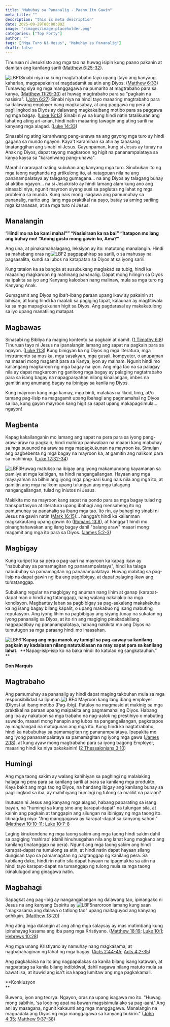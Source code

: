 ```yaml
---
title: "Mabuhay sa Pananalig - Paano Ito Gawin"
meta_title: ""
description: "this is meta description"
date: 2025-09-29T00:00:00Z
image: "/images/image-placeholder.png"
categories: ["Top Forty"]
author: ""
tags: ["Mga Turo Ni Hesus", "Mabuhay sa Pananalig"]
draft: false
---
```

Tinuruan ni Jesukristo ang mga tao na huwag isipin kung paano pakanin at damitan ang kanilang sarili ([Matthew 6:25-32](http://www.biblegateway.com/passage/index.php?search=Matthew+6%3A25-32;&version=50;&interface=print "Read Matthew 6:25-32")).

![LBF1](/images/Language_pics/Fillipino_pics/PH_LBF/LBF1.png)Sinabi niya na kung magtatrabaho tayo upang itayo ang kanyang kaharian, magpapakain at magdadamit sa atin ang Diyos. ([Matthew 6:33](http://www.biblegateway.com/passage/index.php?search=Matthew+6%3A33;&version=50;&interface=print "Read Matthew 6:33")) Tumawag siya ng mga manggagawa na pumarito at magtrabaho para sa kanya, ([Matthew 11:29-30](http://www.biblegateway.com/passage/index.php?search=Matthew+11%3A29-30;&version=50;&interface=print "Read Matthew 11:29-30")) at huwag magtrabaho para sa "pagkain na nasisira". ([John 6:27](http://www.biblegateway.com/passage/index.php?search=John+6%3A27;&version=50;&interface=print "Read John 6:27")) Sinabi niya na hindi tayo maaaring magtrabaho para sa dalawang employer nang magkasabay, at ang paggawa ng pera at paglilingkod sa Diyos ay dalawang magkakaibang motibo para sa paggawa ng mga bagay. ([Luke 16:13](http://www.biblegateway.com/passage/index.php?search=Luke+16%3A13;&version=50;&interface=print "Read Luke 16:13")) Sinabi niya na kung hindi natin tatalikuran ang lahat ng ating ari-arian, hindi natin maaaring tawagin ang ating sarili na kanyang mga alagad. ([Luke 14:33](http://www.biblegateway.com/passage/index.php?search=Luke+14%3A33;&version=50;&interface=print "Read Luke 14:33"))

  
Sinasabi ng ating karaniwang pang-unawa na ang gayong mga turo ay hindi gagana sa mundo ngayon. Kaya't karamihan sa atin ay tahasang tinatanggihan ang sinabi ni Jesus. Gayunpaman, kung si Jesus ay tunay na Anak ng Diyos, dapat tayong magkaroon ng higit na pananampalataya sa kanya kaysa sa "karaniwang pang-unawa".  
  
Marahil nararapat nating subukan ang kanyang mga turo. Sinubukan ito ng mga taong naghanda ng artikulong ito, at natagpuan nila na ang pananampalataya ay talagang gumagana… na ang Diyos ay talagang buhay at aktibo ngayon… na si Jesukristo ay hindi lamang alam kung ano ang sinasabi niya, ngunit mayroon siyang susi sa paglutas ng lahat ng mga problema sa mundo. Kung nais mong isagawa ang pamumuhay sa pananalig, narito ang ilang mga praktikal na payo, batay sa aming sariling mga karanasan, at sa mga turo ni Jesus.  
  

## **Manalangin**

  
“**Hindi mo na ba kami mahal”” “Nasisiraan ka na ba!” “Itatapon mo lang ang buhay mo! “Anong gusto mong gawin ko, Ama?”**  
  
Ang una, at pinakamahalagang, leksiyon ay ito: matutong manalangin. Hindi sa mahabang oras ng![LBF2](/images/Language_pics/Fillipino_pics/PH_LBF/LBF2.png) pagpapahirap sa sarili, o sa mahusay na pagsasalita, kundi sa lubos na katapatan sa Diyos at sa iyong sarili.  
  
Kung tatalon ka sa bangka at susubukang maglakad sa tubig, hindi ka maaaring magkaroon ng mahinang pananalig. Dapat mong hilingin sa Diyos na ipakita sa iyo ang Kanyang kalooban nang malinaw, mula sa mga turo ng Kanyang Anak.  
  
Gumagamit ang Diyos ng iba’t-ibang paraan upang ikaw ay pakainin at bihisan, at kung hindi ka maalab sa pagiging tapat, kalaunan ay magtitiwala ka sa mga mapagkukunan higit sa Diyos. Ang pagdarasal ay makakatulong sa iyo upang manatiling matapat.  
  

## **Magbawas**

Sinasabi ng Bibliya na maging kontento sa pagkain at damit. ([1 Timothy 6:8](http://www.biblegateway.com/passage/index.php?search=1+Timothy+6%3A8;&version=50;&interface=print "Read 1 Timothy 6:8")) Tinuruan tayo ni Jesus na ipanalangin lamang ang sapat na pagkain para sa ngayon. ([Luke 11:3](http://www.biblegateway.com/passage/index.php?search=Luke+11%3A3;&version=50;&interface=print "Read Luke 11:3")) Kung binigyan ka ng Diyos ng mga literatura, mga instrumento sa musika, mga sasakyan, mga gusali, kompyuter, o anupaman na maaari mong magamit para sa Kanya, iyon ay mainam. Ngunit hindi mo kailangang magkaroon ng mga bagay na iyon. Ang mga tao na sa palagay nila ay dapat magkaroon ng ganitong mga bagay ay palaging nagtatrabaho para sa isang bagay na napagpasyahan nilang kinailangan, imbes na gamitin ang anumang bagay na ibinigay sa kanila ng Diyos.  
  
Kung mayroon kang mga kamay, mga binti, malakas na likod, tinig, at/o tamang pag-iisip na magagamit upang ibahagi ang pagmamahal ng Diyos sa iba, kung gayon mayroon kang higit sa sapat upang makapagsimula... ngayon!

## **Magbenta**

Kapag kakailanganin mo lamang ang sapat na pera para sa iyong pang-araw-araw na pagkain, hindi mahirap paniwalaan na maaari kang mabuhay sa mga susunod na araw sa mga mapagkukunan na mayroon ka. Simulan ang pagbebenta ng mga bagay na mayroon ka, at gamitin ang nalikom para sa mahihirap. ([Luke 12:32-34](http://www.biblegateway.com/passage/index.php?search=Luke+12%3A32-34;&version=50;&interface=print "Read Luke 12:32-34"))  
  
![LBF3](/images/Language_pics/Fillipino_pics/PH_LBF/LBF3.png)Huwag matukso na ibigay ang iyong makamundong kayamanan sa pamilya at mga kaibigan, na hindi nangangailangan. Hayaan ang mga mayayaman na bilhin ang iyong mga pag-aari kung nais nila ang mga ito, at gamitin ang mga nalikom upang tulungan ang mga talagang nangangailangan, tulad ng iniutos ni Jesus.  
  
Makikita mo na mayroon kang sapat na pondo para sa mga bagay tulad ng transportasyon at literatura upang ibahagi ang mensaheng ito ng pamumuhay sa pananalig sa ibang mga tao. Ito rin, ay bahagi ng sinabi ni Jesus na gawin natin ([Mark 16:15](http://www.biblegateway.com/passage/index.php?search=Mark+16%3A15;&version=50;&interface=print "Read Mark 16:15"))... hangga't hindi ka kailanman magkakautang upang gawin ito ([Romans 13:8](http://www.biblegateway.com/passage/index.php?search=Romans+13%3A8;&version=50;&interface=print "Read Romans 13:8")), at hangga't hindi mo pinanghahawakan ang ilang bagay dahil "balang araw" maaari mong magamit ang mga ito para sa Diyos. ([James 5:2-3](http://www.biblegateway.com/passage/index.php?search=James+5%3A2-3;&version=50;&interface=print "Read James 5:2-3"))  
  

## **Magbigay**

Kung kuripot ka sa pera o pag-aari na mayroon ka kapag ikaw ay "nabubuhay sa pamamagitan ng pananampalataya", hindi ka talaga nabubuhay sa pamamagitan ng pananampalataya. Huwag mabitag sa pag-iisip na dapat gawin ng iba ang pagbibigay, at dapat palaging ikaw ang tumatanggap.  
  
Subukang regular na magbigay ng anuman nang lihim at ganap (karapat-dapat man o hindi ang tatanggap), nang walang nakalakip na mga kondisyon. Magbantay laban sa pagbibigay sa pag-aakalang makakakuha ka ng isang bagay bilang kapalit, o upang makabuo ng isang mabuting reputasyon. Ang iyong lihim na pagbibigay ang siyang tunay na sukatan ng iyong pananalig sa Diyos, at ito rin ang magiging pinakadakilang nagpapatibay ng pananampalataya, habang nakikita mo ang Diyos na tumutugon sa mga paraang hindi mo inaasahan.  
  
![LBF6](/images/Language_pics/Fillipino_pics/PH_LBF/LBF6.png)“**Kapag ang mga manok ay tumigil sa pag-aaway sa kanilang pagkain ay kadalasan nilang natutuklasan na may sapat para sa kanilang lahat.**  **Napag-isip-isip ko na baka hindi ito katulad ng sangkatauhan.”  
**

**Don Marquis**              

## **Magtrabaho**

Ang pamumuhay sa pananalig ay hindi dapat maging takbuhan mula sa mga responsibilidad sa lipunan.![LBF4](/images/Language_pics/Fillipino_pics/PH_LBF/LBF4.png) Mayroon kang lang ibang employer (Diyos) at ibang motibo (Pag-ibig). Patuloy na magmasid at makinig sa mga praktikal na paraan upang maipakita ang pagmamahal ng Diyos. Habang ang iba ay nakatuon sa mga trabaho na nag-aalok ng prestihiyo o mabuting suweldo, maaari mong hanapin ang lubos na pangangailangan, pagkatapos ay maghangad na matugunan ang mga ito. Kung hindi ka nagtatrabaho, hindi ka nabubuhay sa pamamagitan ng pananampalataya. Ipapakita mo ang iyong pananampalataya sa pamamagitan ng iyong mga gawa ([James 2:18](http://www.biblegateway.com/passage/index.php?search=James+2%3A18;&version=50;&interface=print "Read James 2:18")), at kung ayaw mong magtrabaho para sa iyong bagong Employer, maaaring hindi ka niya pakakainin! ([2 Thessalonians 3:10](http://www.biblegateway.com/passage/index.php?search=2+Thessalonians+3%3A10;&version=50;&interface=print "Read 2 Thessalonians 3:10"))  
  

## **Humingi**

Ang mga taong sakim ay walang kahihiyan sa paghingi ng malalaking halaga ng pera para sa kanilang sarili at para sa kanilang mga produkto. Kaya bakit ang mga tao ng Diyos, na handang ibigay ang kanilang buhay sa paglilingkod sa iba, ay mahihiyang humingi ng tulong sa maliliit na paraan?  
  
Inutusan ni Jesus ang kanyang mga alagad, habang paparating sa isang bayan, na "humingi sa kung sino ang karapat-dapat" na tulungan sila, at kainin ang pagkain at tanggapin ang silungan na ibinigay ng mga taong ito. Idinagdag niya: "Ang manggagawa ay karapat-dapat sa kanyang sahod." ([Matthew 10:10-11](http://www.biblegateway.com/passage/index.php?search=Matthew+10%3A10-11;&version=50;&interface=print "Read Matthew 10:10-11"); [Luke 10:7-8](http://www.biblegateway.com/passage/index.php?search=Luke+10%3A7-8;&version=50;&interface=print "Read Luke 10:7-8")  
  
Laging kinukondena ng mga taong sakim ang mga taong hindi sakim dahil sa pagiging 'mahirap' (dahil hinuhusgahan nila ang lahat kung magkano ang kanilang tinatanggap na pera). Ngunit ang mga taong sakim ang hindi karapat-dapat na tumulong sa atin, at hindi natin dapat hayaan silang dungisan tayo sa pamamagitan ng pagtanggap ng kanilang pera. Sa kabilang dako, hindi rin natin sila dapat hayaan na ipagmukha sa atin na hindi tayo karapat-dapat na tumanggap ng tulong mula sa mga taong ikinalulugod ang ginagawa natin.  
  

## **Magbahagi**

Sapagkat ang pag-ibig ay nangangailangan ng dalawang tao, ipinangako ni Jesus na ang kanyang Espiritu ay ![LBF5](/images/Language_pics/Fillipino_pics/PH_LBF/LBF5.png)naroroon lamang kung saan "magkasama ang dalawa o tatlong tao" upang maitaguyod ang kanyang adhikain. ([Matthew 18:20](http://www.biblegateway.com/passage/index.php?search=Matthew+18%3A20;&version=50;&interface=print "Read Matthew 18:20"))  
  
Ang ating mga dalangin at ang ating mga salaysay ay mas matimbang kung ipinahayag kasama ang iba pang mga Kristiyano. ([Matthew 18:19](http://www.biblegateway.com/passage/index.php?search=Matthew+18%3A19;&version=50;&interface=print "Read Matthew 18:19"); [Luke 10:1](http://www.biblegateway.com/passage/index.php?search=Luke+10%3A1;&version=50;&interface=print "Read Luke 10:1"); [Hebrews 10:28](http://www.biblegateway.com/passage/index.php?search=Hebrews+10%3A28;&version=50;&interface=print "Read Hebrews 10:28"))  
  
Ang mga unang Kristiyano ay namuhay nang magkasama, at nagbabahaginan ng lahat ng mga bagay. ([Acts 2:44-45](http://www.biblegateway.com/passage/index.php?search=Acts+2%3A44-45;&version=50;&interface=print "Read Acts 2:44-45"); [Acts 4:2-35](http://www.biblegateway.com/passage/index.php?search=Acts+4%3A2-35;&version=50;&interface=print "Read Acts 4:2-35"))  
  
Ang pagkakaisa na ito ang nagpapalakas sa kanila bilang isang katawan, at nagpatatag sa kanila bilang indibidwal, dahil nagawa nilang matuto mula sa bawat isa, at ituwid ang isa't isa kapag lumitaw ang mga pagkakamali.  
  

**Konklusyon  
**

Buweno, iyon ang teorya. Ngayon, oras na upang isagawa mo ito. "Huwag mong sabihin, ‘sa loob ng apat na buwan magsisimula ako sa pag-aani.’ Ang ani ay masagana, ngunit kakaunti ang mga manggagawa. Manalangin na magpadala ang Diyos ng mga manggagawa sa kanyang bukirin." ([John 4:35](http://www.biblegateway.com/passage/index.php?search=John+4%3A35;&version=50;&interface=print "Read John 4:35"); [Matthew 9:37-38](http://www.biblegateway.com/passage/index.php?search=Matthew+9%3A37-38;&version=50;&interface=print "Read Matthew 9:37-38"))